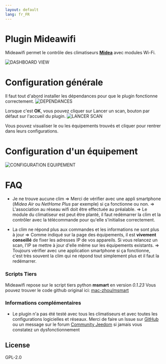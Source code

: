 ```yaml
---
layout: default
lang: fr_FR
---
```


# Plugin Mideawifi


Mideawifi permet le contrôle des climatiseurs **[Midea](https://fr.wikipedia.org/wiki/Midea)** avec modules Wi-Fi.

![DASHBOARD VIEW](/img/equipement-dashboard.png)

# Configuration générale

Il faut tout d'abord installer les dépendances pour que le plugin fonctionne correctement.
![DEPENDANCES](/img/dependances.png)

Lorsque c'est **OK**, vous pouvez cliquer sur Lancer un scan, bouton par défaut sur l'accueil du plugin.
![LANCER SCAN](/img/lancer_scan.png)

Vous pouvez visualiser le ou les équipements trouvés et cliquer pour rentrer dans leurs configurations.

# Configuration d'un équipement

![CONFIGURATION EQUIPEMENT](/img/conf_equipement.png)

# FAQ
- Je ne trouve aucune clim
    => Merci de vérifier avec une appli smartphone (*Midea Air* ou *NetHome Plus* par exemple) si ça fonctionne ou non.
    => L'association au réseau wifi doit être effectuée au préalable.
    => Le module du climatiseur est peut être planté, il faut redémarrer la clim et la contrôler avec la télécommande pour qu'elle s'initialise correctement.

- La clim ne répond plus aux commandes et les informations ne sont plus à jour
    => Comme indiqué sur la page des équipements, il est **vivement conseillé** de fixer les adresses IP de vos appareils. Si vous relancez un scan, l'IP se mettre à jour d'elle même sur les équipements existants.
    => Toujours vérifier avec une application smartphone si ça fonctionne, c'est très souvent la clim qui ne répond tout simplement plus et il faut la redémarrer.



### Scripts Tiers

Mideawifi repose sur le script tiers python **msmart** en version *0.1.23*
Vous pouvez trouver le code github original ici:  [mac-zhou/msmart](https://github.com/mac-zhou/midea-msmart/)

### Informations complémentaires

 - Le plugin n'a pas été testé avec tous les climatiseurs et avec toutes les configurations logicielles et réseaux. Merci de faire un Issue sur [GitHub](https://github.com/ddelec24/mideawifi/issues) ou un message sur le forum [Community Jeedom](https://community.jeedom.com/) si jamais vous constatez un dysfonctionnement



License
----

GPL-2.0